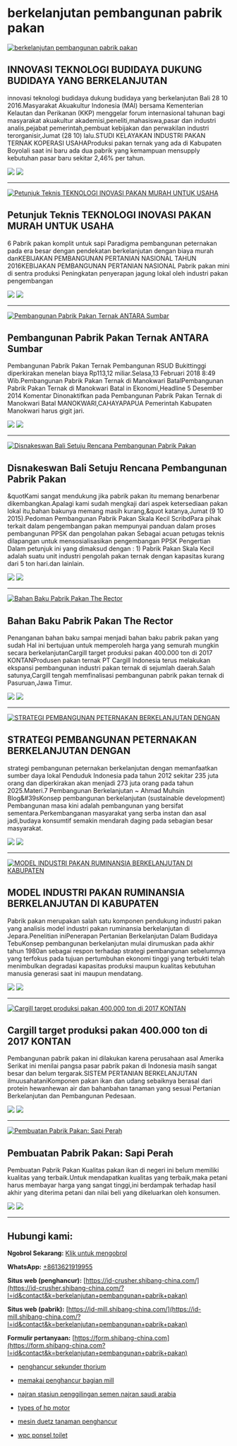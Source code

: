 # berkelanjutan pembangunan pabrik pakan

<a href="https://swt.shibang-china.com/?l=id&img&k=berkelanjutan+pembangunan+pabrik+pakan" target="_blank">![berkelanjutan pembangunan pabrik pakan](http://static.shibang-china.com/all-800x300/658.jpg)</a>

## INNOVASI TEKNOLOGI BUDIDAYA DUKUNG BUDIDAYA YANG BERKELANJUTAN
innovasi teknologi budidaya dukung budidaya yang berkelanjutan Bali 28 10 2016.Masyarakat ‎Akuakultur Indonesia (MAI) bersama Kementerian Kelautan dan Perikanan (KKP) menggelar forum internasional tahunan bagi masyarakat akuakultur akademisi,peneliti,mahasiswa,pasar dan industri analis,pejabat pemerintah,pembuat kebijakan dan perwakilan industri terorganisir,Jumat (28 10) lalu.STUDI KELAYAKAN INDUSTRI PAKAN TERNAK KOPERASI USAHAProduksi pakan ternak yang ada di Kabupaten Boyolali saat ini baru ada dua pabrik yang kemampuan mensupply kebutuhan pasar baru sekitar 2,46% per tahun.


<a href="https://whatsapp.shibangsoft.com/WhatsApp.php" target="_blank" title="WhatsApp">![](http://static.shibang-china.com/icon/whatsapp.png)</a> <a href="https://swt.shibang-china.com/?l=id&icon&k=berkelanjutan+pembangunan+pabrik+pakan" target="_blank">![](http://static.shibang-china.com/icon/chat-id.png)</a>

---

<a href="https://swt.shibang-china.com/?l=id&img&k=berkelanjutan+pembangunan+pabrik+pakan" target="_blank">![Petunjuk Teknis TEKNOLOGI INOVASI PAKAN MURAH UNTUK USAHA](http://static.shibang-china.com/all-800x300/721.jpg)</a>

## Petunjuk Teknis TEKNOLOGI INOVASI PAKAN MURAH UNTUK USAHA
6 Pabrik pakan komplit untuk sapi Paradigma pembangunan peternakan pada era besar dengan pendekatan berkelanjutan dengan biaya murah danKEBIJAKAN PEMBANGUNAN PERTANIAN NASIONAL TAHUN 2016KEBIJAKAN PEMBANGUNAN PERTANIAN NASIONAL Pabrik pakan mini di sentra produksi Peningkatan penyerapan jagung lokal oleh industri pakan pengembangan


<a href="https://whatsapp.shibangsoft.com/WhatsApp.php" target="_blank" title="WhatsApp">![](http://static.shibang-china.com/icon/whatsapp.png)</a> <a href="https://swt.shibang-china.com/?l=id&icon&k=berkelanjutan+pembangunan+pabrik+pakan" target="_blank">![](http://static.shibang-china.com/icon/chat-id.png)</a>

---

<a href="https://swt.shibang-china.com/?l=id&img&k=berkelanjutan+pembangunan+pabrik+pakan" target="_blank">![Pembangunan Pabrik Pakan Ternak ANTARA Sumbar](http://static.shibang-china.com/all-800x300/125.jpg)</a>

## Pembangunan Pabrik Pakan Ternak ANTARA Sumbar
Pembangunan Pabrik Pakan Ternak Pembangunan RSUD Bukittinggi diperkirakan menelan biaya Rp113,12 miliar.Selasa,13 Februari 2018 8:49 Wib.Pembangunan Pabrik Pakan Ternak di Manokwari BatalPembangunan Pabrik Pakan Ternak di Manokwari Batal in Ekonomi,Headline 5 Desember 2014 Komentar Dinonaktifkan pada Pembangunan Pabrik Pakan Ternak di Manokwari Batal MANOKWARI,CAHAYAPAPUA Pemerintah Kabupaten Manokwari harus gigit jari.


<a href="https://whatsapp.shibangsoft.com/WhatsApp.php" target="_blank" title="WhatsApp">![](http://static.shibang-china.com/icon/whatsapp.png)</a> <a href="https://swt.shibang-china.com/?l=id&icon&k=berkelanjutan+pembangunan+pabrik+pakan" target="_blank">![](http://static.shibang-china.com/icon/chat-id.png)</a>

---

<a href="https://swt.shibang-china.com/?l=id&img&k=berkelanjutan+pembangunan+pabrik+pakan" target="_blank">![Disnakeswan Bali Setuju Rencana Pembangunan Pabrik Pakan](http://static.shibang-china.com/all-800x300/1494.jpg)</a>

## Disnakeswan Bali Setuju Rencana Pembangunan Pabrik Pakan
&quotKami sangat mendukung jika pabrik pakan itu memang benarbenar dikembangkan.Apalagi kami sudah mengkaji dari aspek ketersediaan pakan lokal itu,bahan bakunya memang masih kurang,&quot katanya,Jumat (9 10 2015).Pedoman Pembangunan Pabrik Pakan Skala Kecil ScribdPara pihak terkait dalam pengembangan pakan mempunyai panduan dalam proses pembangunan PPSK dan pengolahan pakan Sebagai acuan petugas teknis dilapangan untuk mensosialisasikan pengembangan PPSK Pengertian Dalam petunjuk ini yang dimaksud dengan : 1) Pabrik Pakan Skala Kecil adalah suatu unit industri pengolah pakan ternak dengan kapasitas kurang dari 5 ton hari.dan lainlain.


<a href="https://whatsapp.shibangsoft.com/WhatsApp.php" target="_blank" title="WhatsApp">![](http://static.shibang-china.com/icon/whatsapp.png)</a> <a href="https://swt.shibang-china.com/?l=id&icon&k=berkelanjutan+pembangunan+pabrik+pakan" target="_blank">![](http://static.shibang-china.com/icon/chat-id.png)</a>

---

<a href="https://swt.shibang-china.com/?l=id&img&k=berkelanjutan+pembangunan+pabrik+pakan" target="_blank">![Bahan Baku Pabrik Pakan The Rector](http://static.shibang-china.com/all-800x300/910.jpg)</a>

## Bahan Baku Pabrik Pakan The Rector
Penanganan bahan baku sampai menjadi bahan baku pabrik pakan yang sudah Hal ini bertujuan untuk memperoleh harga yang semurah mungkin secara berkelanjutanCargill target produksi pakan 400.000 ton di 2017 KONTANProdusen pakan ternak PT Cargill Indonesia terus melakukan ekspansi pembangunan industri pakan ternak di sejumlah daerah.Salah satunya,Cargill tengah memfinalisasi pembangunan pabrik pakan ternak di Pasuruan,Jawa Timur.


<a href="https://whatsapp.shibangsoft.com/WhatsApp.php" target="_blank" title="WhatsApp">![](http://static.shibang-china.com/icon/whatsapp.png)</a> <a href="https://swt.shibang-china.com/?l=id&icon&k=berkelanjutan+pembangunan+pabrik+pakan" target="_blank">![](http://static.shibang-china.com/icon/chat-id.png)</a>

---

<a href="https://swt.shibang-china.com/?l=id&img&k=berkelanjutan+pembangunan+pabrik+pakan" target="_blank">![STRATEGI PEMBANGUNAN PETERNAKAN BERKELANJUTAN DENGAN](http://static.shibang-china.com/all-800x300/1287.jpg)</a>

## STRATEGI PEMBANGUNAN PETERNAKAN BERKELANJUTAN DENGAN
strategi pembangunan peternakan berkelanjutan dengan memanfaatkan sumber daya lokal Penduduk Indonesia pada tahun 2012 sekitar 235 juta orang dan diperkirakan akan menjadi 273 juta orang pada tahun 2025.Materi.7 Pembangunan Berkelanjutan ~ Ahmad Muhsin Blog&#39sKonsep pembangunan berkelanjutan (sustainable development) Pembangunan masa kini adalah pembangunan yang bersifat sementara.Perkembanganan masyarakat yang serba instan dan asal jadi,budaya konsumtif semakin mendarah daging pada sebagian besar masyarakat.


<a href="https://whatsapp.shibangsoft.com/WhatsApp.php" target="_blank" title="WhatsApp">![](http://static.shibang-china.com/icon/whatsapp.png)</a> <a href="https://swt.shibang-china.com/?l=id&icon&k=berkelanjutan+pembangunan+pabrik+pakan" target="_blank">![](http://static.shibang-china.com/icon/chat-id.png)</a>

---

<a href="https://swt.shibang-china.com/?l=id&img&k=berkelanjutan+pembangunan+pabrik+pakan" target="_blank">![MODEL INDUSTRI PAKAN RUMINANSIA BERKELANJUTAN DI KABUPATEN](http://static.shibang-china.com/all-800x300/1259.jpg)</a>

## MODEL INDUSTRI PAKAN RUMINANSIA BERKELANJUTAN DI KABUPATEN
Pabrik pakan merupakan salah satu komponen pendukung industri pakan yang analisis model industri pakan ruminansia berkelanjutan di Jepara.Penelitian iniPenerapan Pertanian Berkelanjutan Dalam Budidaya TebuKonsep pembangunan berkelanjutan mulai dirumuskan pada akhir tahun 1980an sebagai respon terhadap strategi pembangunan sebelumnya yang terfokus pada tujuan pertumbuhan ekonomi tinggi yang terbukti telah menimbulkan degradasi kapasitas produksi maupun kualitas kebutuhan manusia generasi saat ini maupun mendatang.


<a href="https://whatsapp.shibangsoft.com/WhatsApp.php" target="_blank" title="WhatsApp">![](http://static.shibang-china.com/icon/whatsapp.png)</a> <a href="https://swt.shibang-china.com/?l=id&icon&k=berkelanjutan+pembangunan+pabrik+pakan" target="_blank">![](http://static.shibang-china.com/icon/chat-id.png)</a>

---

<a href="https://swt.shibang-china.com/?l=id&img&k=berkelanjutan+pembangunan+pabrik+pakan" target="_blank">![Cargill target produksi pakan 400.000 ton di 2017 KONTAN](http://static.shibang-china.com/all-800x300/974.jpg)</a>

## Cargill target produksi pakan 400.000 ton di 2017 KONTAN
Pembangunan pabrik pakan ini dilakukan karena perusahaan asal Amerika Serikat ini menilai pangsa pasar pabrik pakan di Indonesia masih sangat besar dan belum tergarak.SISTEM PERTANIAN BERKELANJUTAN ilmuusahataniKomponen pakan ikan dan udang sebaiknya berasal dari protein hewanhewan air dan bahanbahan tanaman yang sesuai Pertanian Berkelanjutan dan Pembangunan Pedesaan.


<a href="https://whatsapp.shibangsoft.com/WhatsApp.php" target="_blank" title="WhatsApp">![](http://static.shibang-china.com/icon/whatsapp.png)</a> <a href="https://swt.shibang-china.com/?l=id&icon&k=berkelanjutan+pembangunan+pabrik+pakan" target="_blank">![](http://static.shibang-china.com/icon/chat-id.png)</a>

---

<a href="https://swt.shibang-china.com/?l=id&img&k=berkelanjutan+pembangunan+pabrik+pakan" target="_blank">![Pembuatan Pabrik Pakan: Sapi Perah](http://static.shibang-china.com/all-800x300/629.jpg)</a>

## Pembuatan Pabrik Pakan: Sapi Perah
Pembuatan Pabrik Pakan Kualitas pakan ikan di negeri ini belum memiliki kualitas yang terbaik.Untuk mendapatkan kualitas yang terbaik,maka petani harus membayar harga yang sangat tinggi,ini berdampak terhadap hasil akhir yang diterima petani dan nilai beli yang dikeluarkan oleh konsumen.

<a href="https://whatsapp.shibangsoft.com/WhatsApp.php" target="_blank" title="WhatsApp">![](http://static.shibang-china.com/icon/whatsapp.png)</a> <a href="https://swt.shibang-china.com/?l=id&icon&k=berkelanjutan+pembangunan+pabrik+pakan" target="_blank">![](http://static.shibang-china.com/icon/chat-id.png)</a>

---
## Hubungi kami:

**Ngobrol Sekarang:** [Klik untuk mengobrol](https://swt.shibang-china.com?l=id&contact&k=berkelanjutan+pembangunan+pabrik+pakan)

**WhatsApp:**  [+8613621919955](https://whatsapp.shibangsoft.com/WhatsApp.php)

**Situs web (penghancur):** [https://id-crusher.shibang-china.com/](https://id-crusher.shibang-china.com/?l=id&contact&k=berkelanjutan+pembangunan+pabrik+pakan)

**Situs web (pabrik):** [https://id-mill.shibang-china.com/](https://id-mill.shibang-china.com/?l=id&contact&k=berkelanjutan+pembangunan+pabrik+pakan)

**Formulir pertanyaan:** [https://form.shibang-china.com](https://form.shibang-china.com?l=id&contact&k=berkelanjutan+pembangunan+pabrik+pakan)

* [penghancur sekunder thorium](../32/penghancur%20sekunder%20thorium.md)

* [memakai penghancur bagian mill](../34/memakai%20penghancur%20bagian%20mill.md)

* [najran stasiun penggilingan semen najran saudi arabia](../40/najran%20stasiun%20penggilingan%20semen%20najran%20saudi%20arabia.md)

* [types of hp motor](../32/types%20of%20hp%20motor.md)

* [mesin duetz tanaman penghancur](../39/mesin%20duetz%20tanaman%20penghancur.md)

* [wpc ponsel toilet](../32/wpc%20ponsel%20toilet.md)